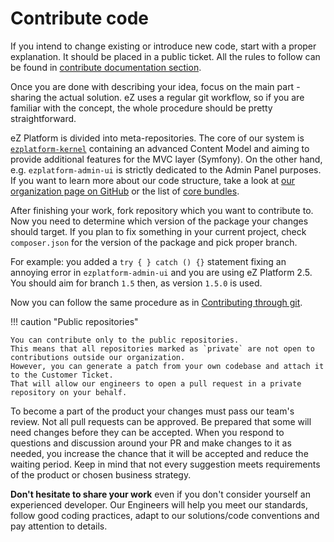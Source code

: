 # Contribute code

If you intend to change existing or introduce new code, start with a proper explanation.
It should be placed in a public ticket.
All the rules to follow can be found in [contribute documentation section](documentation.md).

Once you are done with describing your idea, focus on the main part - sharing the actual solution.
eZ uses a regular git workflow, so if you are familiar with the concept, the whole procedure should be pretty straightforward.

eZ Platform is divided into meta-repositories.
The core of our system is [`ezplatform-kernel`](https://github.com/ezsystems/ezplatform-kernel)
containing an advanced Content Model and aiming to provide additional features for the MVC layer (Symfony).
On the other hand, e.g. `ezplatform-admin-ui` is strictly dedicated to the Admin Panel purposes.
If you want to learn more about our code structure, take a look at [our organization page on GitHub](https://github.com/ezsystems)
or the list of [core bundles](../guide/bundles/#core-bundles).

After finishing your work, fork repository which you want to contribute to.
Now you need to determine which version of the package your changes should target.
If you plan to fix something in your current project, check `composer.json` for the version of the package and pick proper branch.

For example: you added a `try { } catch () {}` statement fixing an annoying error in `ezplatform-admin-ui`
and you are using eZ Platform 2.5. You should aim for branch `1.5` then, as version `1.5.0` is used.

Now you can follow the same procedure as in [Contributing through git](documentation/#contributing-through-git).

!!! caution "Public repositories"

    You can contribute only to the public repositories.
    This means that all repositories marked as `private` are not open to contributions outside our organization.
    However, you can generate a patch from your own codebase and attach it to the Customer Ticket.
    That will allow our engineers to open a pull request in a private repository on your behalf.

To become a part of the product your changes must pass our team's review.
Not all pull requests can be approved. Be prepared that some will need changes before they can be accepted.
When you respond to questions and discussion around your PR and make changes to it as needed,
you increase the chance that it will be accepted and reduce the waiting period.
Keep in mind that not every suggestion meets requirements of the product or chosen business strategy.

**Don't hesitate to share your work** even if you don't consider yourself an experienced developer.
Our Engineers will help you meet our standards, follow good coding practices,
adapt to our solutions/code conventions and pay attention to details.
